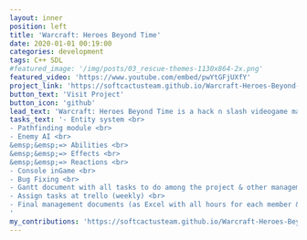 ```yaml
---
layout: inner
position: left
title: 'Warcraft: Heroes Beyond Time'
date: 2020-01-01 00:19:00
categories: development
tags: C++ SDL
#featured_image: '/img/posts/03_rescue-themes-1130x864-2x.png'
featured_video: 'https://www.youtube.com/embed/pwYtGFjUXfY'
project_link: 'https://softcactusteam.github.io/Warcraft-Heroes-Beyond-Time/'
button_text: 'Visit Project'
button_icon: 'github'
lead_text: 'Warcraft: Heroes Beyond Time is a hack n slash videogame made with C/C++ & SDL, based on Warcraft2.'
tasks_text: '- Entity system <br>
- Pathfinding module <br>
- Enemy AI <br>
&emsp;&emsp;=> Abilities <br>
&emsp;&emsp;=> Effects <br>
&emsp;&emsp;=> Reactions <br>
- Console inGame <br>
- Bug Fixing <br>
- Gantt document with all tasks to do among the project & other management stuff <br>
- Assign tasks at trello (weekly) <br>
- Final management documents (as Excel with all hours for each member & tasks) <br>
'
my_contributions: 'https://softcactusteam.github.io/Warcraft-Heroes-Beyond-Time/isaac_contribution'
---
```

